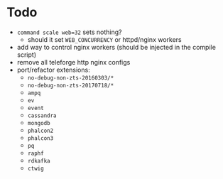 # Todo

* `command scale web=32` sets nothing?
    * should it set `WEB_CONCURRENCY` or httpd/nginx workers
* add way to control nginx workers (should be injected in the compile script)
* remove all teleforge http nginx configs
* port/refactor extensions:
    * `no-debug-non-zts-20160303/*`
    * `no-debug-non-zts-20170718/*`
    * `ampq`
    * `ev`
    * `event`
    * `cassandra`
    * `mongodb`
    * `phalcon2`
    * `phalcon3`
    * `pq`
    * `raphf`
    * `rdkafka`
    * `ctwig`